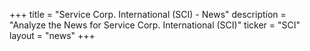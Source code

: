+++
title = "Service Corp. International (SCI) - News"
description = "Analyze the News for Service Corp. International (SCI)"
ticker = "SCI"
layout = "news"
+++

